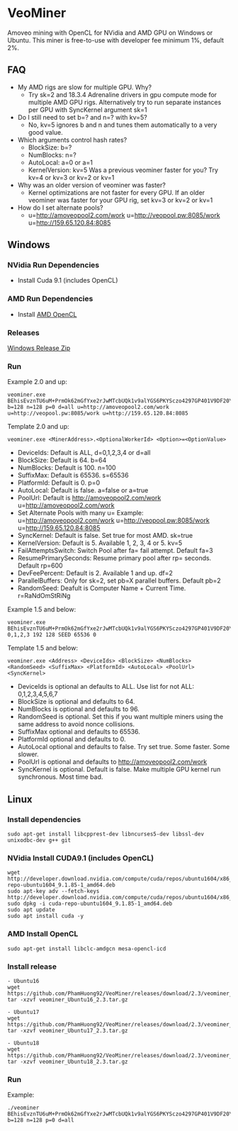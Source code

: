 # VeoMiner
Amoveo mining with OpenCL for NVidia and AMD GPU on Windows or Ubuntu. This miner is free-to-use with developer fee minimum 1%, default 2%.

## FAQ
* My AMD rigs are slow for multiple GPU. Why?
  - Try sk=2 and 18.3.4 Adrenaline drivers in gpu compute mode for multiple AMD GPU rigs. Alternatively try to run separate instances per GPU with SyncKernel argument sk=1
* Do I still need to set b=? and n=? with kv=5? 
  - No, kv=5 ignores b and n and tunes them automatically to a very good value.  
* Which arguments control hash rates?
  - BlockSize: b=?
  - NumBlocks: n=?
  - AutoLocal: a=0 or a=1
  - KernelVersion: kv=5 Was a previous veominer faster for you? Try kv=4 or kv=3 or kv=2 or kv=1
* Why was an older version of veominer was faster?
  - Kernel optimizations are not faster for every GPU. If an older veominer was faster for your GPU rig, set kv=3 or kv=2 or kv=1
* How do I set alternate pools?
  - u=http://amoveopool2.com/work u=http://veopool.pw:8085/work u=http://159.65.120.84:8085

## Windows

### NVidia Run Dependencies
* Install Cuda 9.1 (includes OpenCL)

### AMD Run Dependencies
* Install [AMD OpenCL](https://support.amd.com/en-us/kb-articles/Pages/OpenCL2-Driver.aspx)

### Releases

   [Windows Release Zip](https://github.com/PhamHuong92/VeoMiner/releases)


### Run

Example 2.0 and up:
```
veominer.exe BEhisEvznTU6uM+PrmOk62mGfYxe2rJwMTcbUQk1v9alYGS6PKYSczo4297GP401V9DF20YRzaGUYguK3lapWE4= b=128 n=128 p=0 d=all u=http://amoveopool2.com/work u=http://veopool.pw:8085/work u=http://159.65.120.84:8085
```

Template 2.0 and up:
```
veominer.exe <MinerAddress>.<OptionalWorkerId> <Option>=<OptionValue>
```
* DeviceIds: Default is ALL, d=0,1,2,3,4 or d=all
* BlockSize: Default is 64. b=64
* NumBlocks: Default is 100. n=100
* SuffixMax: Default is 65536. s=65536
* PlatformId: Default is 0. p=0
* AutoLocal: Default is false. a=false or a=true
* PoolUrl: Default is http://amoveopool2.com/work   u=http://amoveopool2.com/work
* Set Alternate Pools with many u= Example: u=http://amoveopool2.com/work u=http://veopool.pw:8085/work u=http://159.65.120.84:8085
* SyncKernel: Default is false. Set true for most AMD. sk=true
* KernelVersion: Default is 5. Available 1, 2, 3, 4 or 5. kv=5
* FailAttemptsSwitch: Switch Pool after fa= fail attempt. Default fa=3
* ResumePrimarySeconds: Resume primary pool after rp= seconds. Default rp=600
* DevFeePercent: Default is 2. Available 1 and up. df=2
* ParallelBuffers: Only for sk=2, set pb=X parallel buffers. Default pb=2
* RandomSeed: Deafult is Computer Name + Current Time. r=RaNdOmStRiNg

Example 1.5 and below:
```
veominer.exe BEhisEvznTU6uM+PrmOk62mGfYxe2rJwMTcbUQk1v9alYGS6PKYSczo4297GP401V9DF20YRzaGUYguK3lapWE4= 0,1,2,3 192 128 SEED 65536 0
```

Template 1.5 and below:
```
veominer.exe <Address> <DeviceIds> <BlockSize> <NumBlocks> <RandomSeed> <SuffixMax> <PlatformId> <AutoLocal> <PoolUrl> <SyncKernel>
```
* DeviceIds is optional an defaults to ALL. Use list for not ALL: 0,1,2,3,4,5,6,7
* BlockSize is optional and defaults to 64.
* NumBlocks is optional and defaults to 96.
* RandomSeed is optional. Set this if you want multiple miners using the same address to avoid nonce collisions.
* SuffixMax optional and defaults to 65536.
* PlatformId optional and defaults to 0.
* AutoLocal optional and defaults to false. Try set true. Some faster. Some slower.
* PoolUrl is optional and defaults to http://amoveopool2.com/work
* SyncKernel is optional. Default is false. Make multiple GPU kernel run synchronous. Most time bad.

## Linux

### Install dependencies

```
sudo apt-get install libcpprest-dev libncurses5-dev libssl-dev unixodbc-dev g++ git
```

### NVidia Install CUDA9.1 (includes OpenCL)

```
wget http://developer.download.nvidia.com/compute/cuda/repos/ubuntu1604/x86_64/cuda-repo-ubuntu1604_9.1.85-1_amd64.deb
sudo apt-key adv --fetch-keys http://developer.download.nvidia.com/compute/cuda/repos/ubuntu1604/x86_64/7fa2af80.pub
sudo dpkg -i cuda-repo-ubuntu1604_9.1.85-1_amd64.deb
sudo apt update
sudo apt install cuda -y
```

### AMD Install OpenCL
```
sudo apt-get install libclc-amdgcn mesa-opencl-icd
```

### Install release

```
- Ubuntu16
wget https://github.com/PhamHuong92/VeoMiner/releases/download/2.3/veominer_Ubuntu16_2.3.tar.gz
tar -xzvf veominer_Ubuntu16_2.3.tar.gz

- Ubuntu17
wget https://github.com/PhamHuong92/VeoMiner/releases/download/2.3/veominer_Ubuntu17_2.3.tar.gz
tar -xzvf veominer_Ubuntu17_2.3.tar.gz

- Ubuntu18
wget https://github.com/PhamHuong92/VeoMiner/releases/download/2.3/veominer_Ubuntu18_2.3.tar.gz
tar -xzvf veominer_Ubuntu18_2.3.tar.gz
```

### Run

Example:
```
./veominer BEhisEvznTU6uM+PrmOk62mGfYxe2rJwMTcbUQk1v9alYGS6PKYSczo4297GP401V9DF20YRzaGUYguK3lapWE4= b=128 n=128 p=0 d=all
```
